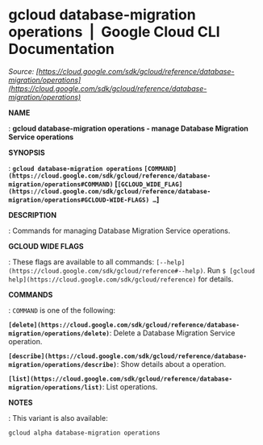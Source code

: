 # gcloud database-migration operations  |  Google Cloud CLI Documentation

*Source: [https://cloud.google.com/sdk/gcloud/reference/database-migration/operations](https://cloud.google.com/sdk/gcloud/reference/database-migration/operations)*

**NAME**

: **gcloud database-migration operations - manage Database Migration Service operations**

**SYNOPSIS**

: **`gcloud database-migration operations` `[COMMAND](https://cloud.google.com/sdk/gcloud/reference/database-migration/operations#COMMAND)` [`[GCLOUD_WIDE_FLAG](https://cloud.google.com/sdk/gcloud/reference/database-migration/operations#GCLOUD-WIDE-FLAGS) …`]**

**DESCRIPTION**

: Commands for managing Database Migration Service operations.

**GCLOUD WIDE FLAGS**

: These flags are available to all commands: `[--help](https://cloud.google.com/sdk/gcloud/reference#--help)`.
Run `$ [gcloud help](https://cloud.google.com/sdk/gcloud/reference)` for details.

**COMMANDS**

: ``COMMAND`` is one of the following:

**`[delete](https://cloud.google.com/sdk/gcloud/reference/database-migration/operations/delete)`**:
Delete a Database Migration Service operation.

**`[describe](https://cloud.google.com/sdk/gcloud/reference/database-migration/operations/describe)`**:
Show details about a operation.

**`[list](https://cloud.google.com/sdk/gcloud/reference/database-migration/operations/list)`**:
List operations.

**NOTES**

: This variant is also available:

```
gcloud alpha database-migration operations
```